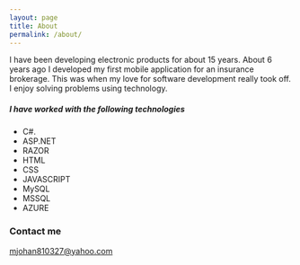 ```yaml
---
layout: page
title: About
permalink: /about/
---
```


I have been developing electronic products for about 15 years. About 6 years ago I developed my first mobile application for an insurance brokerage. This was when my love for software development really took off. I enjoy solving problems using technology. 

##### I have worked with the following technologies
 - C#.
 - ASP.NET
 - RAZOR
 - HTML
 - CSS
 - JAVASCRIPT
 - MySQL
 - MSSQL
 - AZURE

### Contact me

[mjohan810327@yahoo.com](mailto:mjohan810327@yahoo.com)
